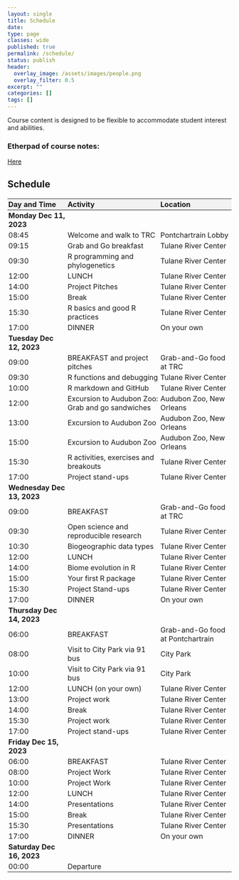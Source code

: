 ```yaml
---
layout: single
title: Schedule
date:
type: page
classes: wide
published: true
permalink: /schedule/
status: publish
header:
  overlay_image: /assets/images/people.png
  overlay_filter: 0.5
excerpt: ""
categories: []
tags: [] 
---
```


<style>
  table {
    width: 100%;
    border-collapse: collapse;
    margin-top: 20px;
  }

  th, td {
    text-align: left !important; /* Use !important to ensure priority */
    padding: 2px;
  }

  th {
    background-color: #f2f2f2;
  }

  @media only screen and (max-width: 600px) {
    th, td {
      display: block;
      width: 100%;
      box-sizing: border-box;
      text-align: left !important; /* Align text to the left on small screens */
    }

    th {
      text-align: center;
    }
  }
</style>

Course content is designed to be flexible to accommodate student interest and abilities.  

### Etherpad of course notes:
[Here](https://etherpad.wikimedia.org/p/d8WlwutuCEEI3R53Hf8a)

## Schedule

| **Day and Time** | **Activity** | **Location** |
|:-----------------:|:------------:|:------------:|
| **Monday Dec 11, 2023** | | |
| 08:45 | Welcome and walk to TRC | Pontchartrain Lobby |
| 09:15 | Grab and Go breakfast | Tulane River Center |
| 09:30 | R programming and phylogenetics | Tulane River Center |
| 12:00 | LUNCH | Tulane River Center |
| 14:00 | Project Pitches | Tulane River Center |
| 15:00 | Break | Tulane River Center |
| 15:30 | R basics and good R practices | Tulane River Center |
| 17:00 | DINNER | On your own |
| **Tuesday Dec 12, 2023** | | |
| 09:00 | BREAKFAST and project pitches | Grab-and-Go food at TRC |
| 09:30 | R functions and debugging | Tulane River Center |
| 10:00 | R markdown and GitHub | Tulane River Center |
| 12:00 | Excursion to Audubon Zoo: Grab and go sandwiches | Audubon Zoo, New Orleans |
| 13:00 | Excursion to Audubon Zoo | Audubon Zoo, New Orleans |
| 15:00 | Excursion to Audubon Zoo | Audubon Zoo, New Orleans |
| 15:30 | R activities, exercises and breakouts | Tulane River Center |
| 17:00 | Project stand-ups | Tulane River Center |
| **Wednesday Dec 13, 2023** | | |
| 09:00 | BREAKFAST | Grab-and-Go food at TRC |
| 09:30 | Open science and reproducible research | Tulane River Center |
| 10:30 | Biogeographic data types | Tulane River Center |
| 12:00 | LUNCH | Tulane River Center |
| 14:00 | Biome evolution in R | Tulane River Center |
| 15:00 | Your first R package | Tulane River Center |
| 15:30 | Project Stand-ups | Tulane River Center |
| 17:00 | DINNER | On your own |
| **Thursday Dec 14, 2023** | | |
| 06:00 | BREAKFAST | Grab-and-Go food at Pontchartrain |
| 08:00 | Visit to City Park via 91 bus | City Park |
| 10:00 | Visit to City Park via 91 bus | City Park |
| 12:00 | LUNCH (on your own) | Tulane River Center |
| 13:00 | Project work | Tulane River Center |
| 14:00 | Break | Tulane River Center |
| 15:30 | Project work | Tulane River Center |
| 17:00 | Project stand-ups | Tulane River Center |
| **Friday Dec 15, 2023** | | |
| 06:00 | BREAKFAST | Tulane River Center |
| 08:00 | Project Work | Tulane River Center |
| 10:00 | Project Work | Tulane River Center |
| 12:00 | LUNCH | Tulane River Center |
| 14:00 | Presentations | Tulane River Center |
| 15:00 | Break | Tulane River Center |
| 15:30 | Presentations | Tulane River Center |
| 17:00 | DINNER | On your own |
| **Saturday Dec 16, 2023** | | |
| 00:00 | Departure |  |

